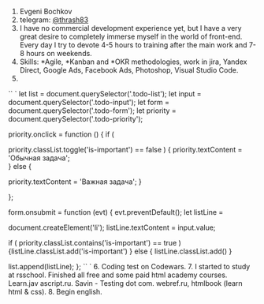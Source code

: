 1. Evgeni Bochkov
2. telegram: [@thrash83](https://t.me/thrash83)
3. I have no commercial development experience yet, but I have a very great desire to completely immerse myself in the world of front-end. Every day I try to devote 4-5 hours to training after the main work and 7-8 hours on weekends.
4. Skills: *Agile, *Kanban and *OKR methodologies, work in jira, Yandex Direct, Google Ads, Facebook Ads, Photoshop, Visual Studio Code.
5.  
`` ` 
    let list = document.querySelector('.todo-list');
    let input = document.querySelector('.todo-input');
let form = document.querySelector('.todo-form');
let priority = document.querySelector('.todo-priority');

priority.onclick = function () {
  if ( 

priority.classList.toggle('is-important') == false )
  {
    priority.textContent = 'Обычная задача';    
  }
  else
  {
    

priority.textContent = 'Важная задача';
  }
  
};

form.onsubmit = function (evt) {
  evt.preventDefault();
  let listLine = 

document.createElement('li');
  listLine.textContent = input.value;
  
  if ( priority.classList.contains('is-important') == true )
  {listLine.classList.add('is-important')
  }
  else
  {
    listLine.classList.add()
  }
  
  list.append(listLine);  };
`` ` 
6. Coding test on Codewars. 
7. I started to study at rsschool. Finished all free and some paid html academy courses. Learn.jav ascript.ru. Savin - Testing dot com. webref.ru, htmlbook (learn html & css). 
8. Begin english.
